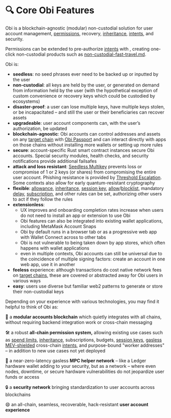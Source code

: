# 🔍 Core Obi Features

Obi is a blockchain-agnostic (modular) non-custodial solution for user account management, [permissions](../glossary.md#abstraction-rule), recovery, [inheritance](../glossary.md#inheritance), [intents](../glossary.md#intent), and security.

Permissions can be extended to pre-authorize [intents](../glossary.md#intent) with , creating one-click non-custodial products such as [non-custodial-fast-travel.md](non-custodial-fast-travel.md "mention").

Obi is:

* **seedless**: no seed phrases ever need to be backed up or inputted by the user
* **non-custodial**: all keys are held by the user, or generated on demand from information held by the user (with the hypothetical exception of custom convenience or recovery keys which could be custodied by ecosystems)
* **disaster-proof**: a user can lose multiple keys, have multiple keys stolen, or be incapacitated  – and still the user or their beneficiaries can recover assets
* **upgradeable**: user account components can, with the user’s authorization, be updated
* **blockchain-agnostic**: Obi accounts can control addresses and assets on any [target chain](../glossary.md#target-chain) with [Obi Passport](../smart-account-architecture/multichain/obi-passport.md) and can interact directly with apps on those chains without installing more wallets or setting up more rules
* **secure**: account-specific Rust smart contract instances secure Obi accounts. Special security modules, health checks, and security notifications provide additional failsafes
* **attack and loss resistant**: [Seedless Multikey](broken-reference) prevents loss or compromise of 1 or 2 keys (or shares) from compromising the entire user account. Phishing resistance is provided by [Threshold Escalation](../smart-account-architecture/flex-accounts/threshold-escalation.md). Some contexts also allow for early quantum-resistant cryptography
* **flexible**: [allowance](../glossary.md#spendlimit), [inheritance](../glossary.md#inheritance), [session key](../glossary.md#sessionkey), [allow](../glossary.md#allow-list)/[blocklist](../glossary.md#block-list), mandatory [delay](../glossary.md#delay-list), [subscription](../glossary.md#spendlimit), and other rules can be set, authorizing other users to act if they follow the rules
* **extensionless**:
  * UX improves and onboarding completion rates increase when users do not need to install an app or extension to use Obi
  * Obi features can also be integrated into existing wallet applications, including MetaMask Account Snaps
  * Obi by default runs in a browser tab or as a progressive web app with Wallet Connect across to other tabs
  * Obi is not vulnerable to being taken down by app stores, which often happens with wallet applications
  * even in multiple contexts, Obi accounts can still be universal due to the coincidence of multiple signing factors: create an account in one web app, use it in another
* **feeless** experience: although transactions do cost native network fees on [target chains](../glossary.md#target-chain), these are covered or abstracted away for Obi users in various ways
* **easy**: users use diverse but familiar web2 patterns to generate or store their non-custodial keys

Depending on your experience with various technologies, you may find it helpful to think of Obi as:

🧩 a **modular accounts blockchain** which quietly integrates with all chains, without requiring backend integration work or cross-chain messaging

🛠️ a robust **all-chain permission system,** allowing existing use cases such as [spend limits](../glossary.md#spendlimit), [inheritance](../glossary.md#inheritance), subscriptions, budgets, [session keys](../glossary.md#sessionkey), [gasless](../glossary.md#gasless-mpc) [MEV-shielded](../glossary.md#mev-shielded-intent) cross-chain [intents](../glossary.md#intent), and purpose-bound "worker addresses" – in addition to new use cases not yet deployed

🔑 a near-zero-latency gasless **MPC helper network** – like a Ledger hardware wallet adding to your security, but as a network – where even nodes, downtime, or secure hardware vulnerabilities do not jeopardize user funds or access

🔒 a **security network** bringing standardization to user accounts across blockchains

😄 an all-chain, seamless, recoverable, hack-resistant **user account experience**
